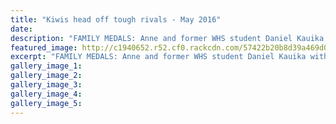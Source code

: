 ```yaml
---
title: "Kiwis head off tough rivals - May 2016"
date: 
description: "FAMILY MEDALS: Anne and former WHS student Daniel Kauika with their prizes from the Vaa World Sprints on the Sunshine Coast this month, Wanganui Chronicle article on 21/5/16..."
featured_image: http://c1940652.r52.cf0.rackcdn.com/57422b20b8d39a469d001175/Daniel-Kauika-Vaa-World-Sprints-Sunshine-Coast-May-2016.jpg
excerpt: "FAMILY MEDALS: Anne and former WHS student Daniel Kauika with their prizes from the Vaa World Sprints on the Sunshine Coast this month, Wanganui Chronicle article on 21/5/16..."
gallery_image_1: 
gallery_image_2: 
gallery_image_3: 
gallery_image_4: 
gallery_image_5: 
---
```

